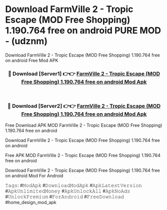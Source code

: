 # Download FarmVille 2 - Tropic Escape (MOD Free Shopping) 1.190.764 free on android PURE MOD - (udznm)
Download FarmVille 2 - Tropic Escape (MOD Free Shopping) 1.190.764 free on android Free Mod APK

<div align="center">
<h3>🔴 Download [Server1] 👉👉 <a href="https://apk-comot.site?title=FarmVille_2_-_Tropic_Escape_(MOD_Free_Shopping)_1.190.764_free_on_android">FarmVille 2 - Tropic Escape (MOD Free Shopping) 1.190.764 free on android Mod Apk</a></h3><br>

<h3>🔴 Download [Server2] 👉👉 <a href="https://apk-comot.site?title=FarmVille_2_-_Tropic_Escape_(MOD_Free_Shopping)_1.190.764_free_on_android">FarmVille 2 - Tropic Escape (MOD Free Shopping) 1.190.764 free on android Mod Apk</a></h3>
</div>


Free Download APK MOD FarmVille 2 - Tropic Escape (MOD Free Shopping) 1.190.764 free on android

Download FarmVille 2 - Tropic Escape (MOD Free Shopping) 1.190.764 free on android 

Free APK MOD FarmVille 2 - Tropic Escape (MOD Free Shopping) 1.190.764 free on android 

Download FarmVille 2 - Tropic Escape (MOD Free Shopping) 1.190.764 free on android Mod For Android

𝚃𝚊𝚐𝚜: #𝙼𝚘𝚍𝙰𝚙𝚔 #𝙳𝚘𝚠𝚗𝚕𝚘𝚊𝚍𝙼𝚘𝚍𝙰𝚙𝚔 #𝙰𝚙𝚔𝙻𝚊𝚝𝚎𝚜𝚝𝚅𝚎𝚛𝚜𝚒𝚘𝚗 #𝙰𝚙𝚔𝚄𝚗𝚕𝚒𝚖𝚒𝚝𝚎𝚍𝙼𝚘𝚗𝚎𝚢 #𝙰𝚙𝚔𝚄𝚗𝚕𝚘𝚌𝚔𝙰𝚕𝚕 #𝙰𝚙𝚔𝙽𝚘𝙰𝚍𝚜 #𝚄𝚗𝚕𝚘𝚌𝚔𝙿𝚛𝚎𝚖𝚒𝚞𝚖 #𝙵𝚘𝚛𝙰𝚗𝚍𝚛𝚘𝚒𝚍 #𝙵𝚛𝚎𝚎𝙳𝚘𝚠𝚗𝚕𝚘𝚊𝚍 #home_design_mod_apk
